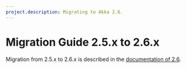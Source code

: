 ```yaml
---
project.description: Migrating to Akka 2.6.
---
```

# Migration Guide 2.5.x to 2.6.x

Migration from 2.5.x to 2.6.x is described in the
[documentation of 2.6](https://doc.akka.io/libraries/akka/2.6/project/migration-guide-2.5.x-2.6.x.html).

